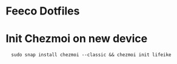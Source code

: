 # Feeco Dotfiles


# Init Chezmoi on new device
```
  sudo snap install chezmoi --classic && chezmoi init lifeike 
```
